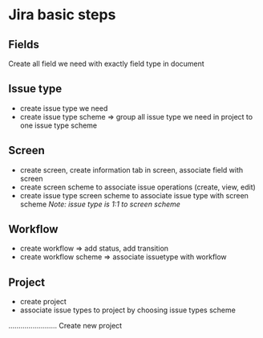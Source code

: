 # Jira basic steps



## Fields

 Create all field we need with exactly field type in document 

## Issue type


 * create issue type we need
 * create issue type scheme => group all issue type we need in project to one issue type scheme



## Screen

* create screen, create information tab in screen, associate field with screen
* create screen scheme to associate issue operations (create, view, edit)
* create issue type screen scheme to associate issue type with screen scheme
*Note: issue type is 1:1 to screen scheme*

## Workflow
* create workflow => add status, add transition
* create workflow scheme => associate issuetype with workflow

## Project
* create project
* associate issue types to project by choosing issue types scheme



........................
Create new project 






